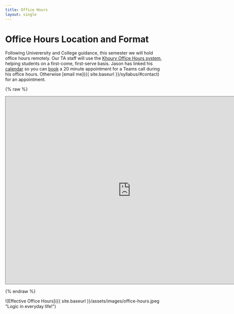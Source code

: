 ```yaml
---
title: Office Hours
layout: single
---
```



# Office Hours Location and Format

Following Univerersity and College guidance, this semester we will
hold office hours remotely. Our TA staff will use the [Khoury Office
Hours system](https://khouryofficehours.com/), helping students on a
first-come, first-serve basis. Jason has linked his
[calendar](https://calendar.google.com/calendar/selfsched?sstoken=UUVKdFI5MHpUQ1FlfGRlZmF1bHR8ZTIwOGYzMTQ1NjFjNTRlNDU4NDZmODc5MmFiMjIxNGI)
so you can
[book](https://support.google.com/calendar/answer/190998?hl=en&co=GENIE.Platform%3DDesktop#:~:text=an%20appointment%20slot-,Reserve%20an%20appointment%20slot,-Click%20the%20link)
a 20 minute appointment for a Teams call during his office hours.
Otherwise [email me]({{ site.baseurl }}/syllabus/#contact) for an
appointment.


{% raw %} 

<iframe src="https://calendar.google.com/calendar/embed?height=600&wkst=2&bgcolor=%23ffffff&ctz=America%2FNew_York&src=ai5oZW1hbm5Abm9ydGhlYXN0ZXJuLmVkdQ&src=Y180bGlzZTBiazhya25xbzZxOHI4YTdtZWU2b0Bncm91cC5jYWxlbmRhci5nb29nbGUuY29t&color=%23039BE5&color=%23D81B60&title=4400%20Office%20Hours&showTitle=1&showNav=0&showPrint=0&mode=AGENDA" style="border:solid 1px #777" width="800" height="600" frameborder="0" scrolling="no"></iframe>

{% endraw %}


![Effective Office Hours]({{ site.baseurl }}/assets/images/office-hours.jpeg "Logic in everyday life!")
